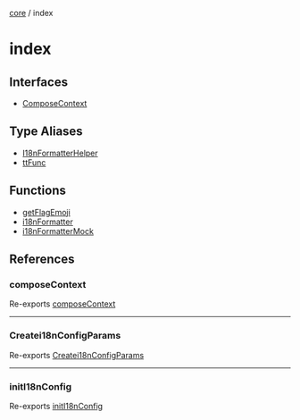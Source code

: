 [core](../index.md) / index

# index

## Interfaces

- [ComposeContext](interfaces/ComposeContext.md)

## Type Aliases

- [I18nFormatterHelper](type-aliases/I18nFormatterHelper.md)
- [ttFunc](type-aliases/ttFunc.md)

## Functions

- [getFlagEmoji](functions/getFlagEmoji.md)
- [i18nFormatter](functions/i18nFormatter.md)
- [i18nFormatterMock](functions/i18nFormatterMock.md)

## References

### composeContext

Re-exports [composeContext](../compose-context/functions/composeContext.md)

---

### Createi18nConfigParams

Re-exports [Createi18nConfigParams](../init-i18n-config/interfaces/Createi18nConfigParams.md)

---

### initI18nConfig

Re-exports [initI18nConfig](../init-i18n-config/functions/initI18nConfig.md)
